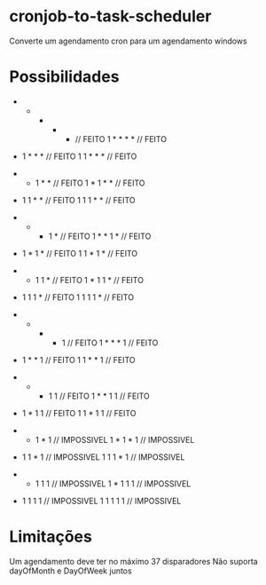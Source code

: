 # cronjob-to-task-scheduler

Converte um agendamento cron para um agendamento windows

# Possibilidades

* * * * * // FEITO
1 * * * * // FEITO
* 1 * * * // FEITO
1 1 * * * // FEITO
* * 1 * * // FEITO
1 * 1 * * // FEITO
* 1 1 * * // FEITO
1 1 1 * * // FEITO
* * * 1 * // FEITO
1 * * 1 * // FEITO
* 1 * 1 * // FEITO
1 1 * 1 * // FEITO
* * 1 1 * // FEITO
1 * 1 1 * // FEITO
* 1 1 1 * // FEITO
1 1 1 1 * // FEITO
* * * * 1 // FEITO
1 * * * 1 // FEITO
* 1 * * 1 // FEITO
1 1 * * 1 // FEITO



* * * 1 1 // FEITO
1 * * 1 1 // FEITO
* 1 * 1 1 // FEITO
1 1 * 1 1 // FEITO

* * 1 * 1 // IMPOSSIVEL
1 * 1 * 1 // IMPOSSIVEL
* 1 1 * 1 // IMPOSSIVEL
1 1 1 * 1 // IMPOSSIVEL
* * 1 1 1 // IMPOSSIVEL
1 * 1 1 1 // IMPOSSIVEL
* 1 1 1 1 // IMPOSSIVEL
1 1 1 1 1 // IMPOSSIVEL

# Limitações

Um agendamento deve ter no máximo 37 disparadores
Não suporta dayOfMonth e DayOfWeek juntos
